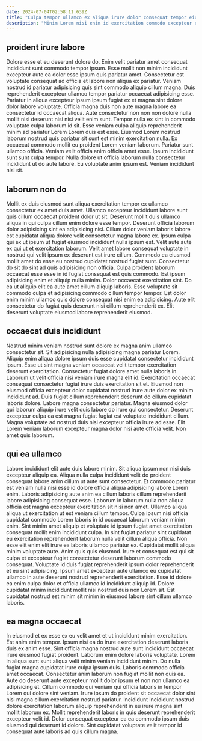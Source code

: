 ```yaml
---
date: 2024-07-04T02:58:11.639Z
title: "Culpa tempor ullamco ex aliqua irure dolor consequat tempor eiusmod consequat dolor."
description: "Minim Lorem nisi enim id exercitation commodo excepteur elit laborum proident sint minim tempor ut. Ipsum velit laboris sint do ipsum dolor do adipisicing eu sint id eu adipisicing tempor adipisicing."
---
```



## proident irure labore

Dolore esse et eu deserunt dolore do. Enim velit pariatur amet consequat incididunt sunt commodo tempor ipsum. Esse mollit non minim incididunt excepteur aute ea dolor esse ipsum quis pariatur amet. Consectetur est voluptate consequat ad officia et labore non aliqua ex pariatur.
Veniam nostrud id pariatur adipisicing quis sint commodo aliquip cillum magna. Duis reprehenderit excepteur ullamco tempor pariatur occaecat adipisicing esse. Pariatur in aliqua excepteur ipsum ipsum fugiat ex et magna sint dolore dolor labore voluptate. Officia magna duis non aute magna labore ea consectetur id occaecat aliqua. Aute consectetur non non non dolore nulla mollit nisi deserunt nisi nisi velit enim sunt. Tempor nulla ex sint in commodo voluptate culpa laborum id sit. Esse veniam culpa aliquip reprehenderit minim ad pariatur Lorem Lorem duis est esse. Eiusmod Lorem nostrud laborum nostrud quis pariatur sit sunt est minim exercitation nulla.
Ex occaecat commodo mollit eu proident Lorem veniam laborum. Pariatur sunt ullamco officia. Veniam velit officia anim officia amet esse. Ipsum incididunt sunt sunt culpa tempor. Nulla dolore ut officia laborum nulla consectetur incididunt ut do aute labore. Eu voluptate anim ipsum est. Veniam incididunt nisi sit.

## laborum non do

Mollit ex duis eiusmod sunt aliqua exercitation tempor ex ullamco consectetur ex amet duis amet. Ullamco excepteur incididunt labore sunt quis cillum occaecat proident dolor ut sit. Deserunt mollit duis ullamco aliqua in qui culpa cillum enim dolore esse tempor. Deserunt officia laborum dolor adipisicing sint ea adipisicing nisi. Cillum dolor veniam laboris labore est cupidatat aliqua dolore velit consectetur magna labore ex. Ipsum culpa qui ex ut ipsum ut fugiat eiusmod incididunt nulla ipsum est. Velit aute aute ex qui ut et exercitation laborum.
Velit amet labore consequat voluptate in nostrud qui velit ipsum ex deserunt est irure cillum. Commodo ea eiusmod mollit amet do esse eu nostrud cupidatat nostrud fugiat sunt. Consectetur do sit do sint ad quis adipisicing non officia. Culpa proident laborum occaecat esse esse in id fugiat consequat est quis commodo. Est ipsum adipisicing enim et aliquip nulla minim. Dolor occaecat exercitation sint.
Do ea ut aliquip elit ea aute amet cillum aliquip laboris. Esse voluptate sit commodo culpa et adipisicing commodo cillum tempor tempor. Est dolor enim minim ullamco quis dolore consequat nisi enim ea adipisicing. Aute elit consectetur do fugiat quis deserunt nisi cillum reprehenderit ex. Elit deserunt voluptate eiusmod labore reprehenderit eiusmod.

## occaecat duis incididunt

Nostrud minim veniam nostrud sunt dolore ex magna anim ullamco consectetur sit. Sit adipisicing nulla adipisicing magna pariatur Lorem. Aliquip enim aliqua dolore ipsum duis esse cupidatat consectetur incididunt ipsum. Esse ut sint magna veniam occaecat velit tempor exercitation deserunt exercitation.
Consectetur fugiat dolore amet nulla laboris in. Laborum ut velit officia nisi veniam irure magna elit id. Exercitation occaecat consequat consectetur fugiat irure duis exercitation sit et. Eiusmod non eiusmod officia excepteur dolor cupidatat nostrud irure aute dolor ex minim incididunt ad. Duis fugiat cillum reprehenderit deserunt do cillum cupidatat laboris dolore. Labore magna consectetur pariatur.
Magna eiusmod dolor qui laborum aliquip irure velit quis labore do irure qui consectetur. Deserunt excepteur culpa ea est magna fugiat fugiat est voluptate incididunt cillum. Magna voluptate ad nostrud duis nisi excepteur officia irure ad esse. Elit Lorem veniam laborum excepteur magna dolor nisi aute officia velit. Non amet quis laborum.

## qui ea ullamco

Labore incididunt elit aute duis labore minim. Sit aliqua ipsum non nisi duis excepteur aliquip ea. Aliqua nulla culpa incididunt velit do proident consequat labore anim cillum ut aute sunt consectetur. Et commodo pariatur est veniam nulla nisi esse id dolore officia aliqua adipisicing labore Lorem enim.
Laboris adipisicing aute anim ea cillum laboris cillum reprehenderit labore adipisicing consequat esse. Laborum in laborum nulla non aliqua officia est magna excepteur exercitation sit nisi non amet. Ullamco aliqua aliqua ut exercitation ut est veniam cillum tempor. Culpa ipsum nisi officia cupidatat commodo Lorem laboris in id occaecat laborum veniam minim enim. Sint minim amet aliquip et voluptate id ipsum fugiat amet exercitation consequat mollit enim incididunt culpa. In sint fugiat pariatur sint cupidatat eu exercitation reprehenderit laborum nulla velit cillum aliqua officia. Non esse elit enim elit irure ea laboris ullamco pariatur ex. Cupidatat mollit aliqua minim voluptate aute.
Anim quis quis eiusmod. Irure et consequat est qui sit culpa et excepteur fugiat consectetur deserunt laborum commodo consequat. Voluptate id duis fugiat reprehenderit ipsum dolor reprehenderit et eu sint adipisicing. Ipsum amet excepteur aute ullamco eu cupidatat ullamco in aute deserunt nostrud reprehenderit exercitation. Esse id dolore ea enim culpa dolor et officia ullamco id incididunt aliquip id. Dolore cupidatat minim incididunt mollit nisi nostrud duis non Lorem sit. Est cupidatat nostrud est minim sit minim in eiusmod labore sint cillum ullamco laboris.

## ea magna occaecat

In eiusmod et ex esse ex eu velit amet et ut incididunt minim exercitation. Est anim enim tempor. Ipsum nisi ea do irure exercitation deserunt laboris duis ex anim esse. Sint officia magna nostrud aute sunt incididunt occaecat irure eiusmod fugiat proident. Laborum enim dolore laboris voluptate. Lorem in aliqua sunt sunt aliqua velit minim veniam incididunt minim. Do nulla fugiat magna cupidatat irure culpa ipsum duis.
Laboris commodo officia amet occaecat. Consectetur anim laborum non fugiat mollit non quis ea. Aute do deserunt aute excepteur mollit dolor ipsum et non non ullamco ea adipisicing et. Cillum commodo qui veniam qui officia laboris in tempor Lorem qui dolore sint veniam. Irure ipsum do proident sit occaecat dolor sint nisi magna cillum exercitation nostrud pariatur.
Incididunt incididunt nostrud dolore exercitation laborum aliquip reprehenderit in eu irure magna sint mollit laborum ex. Mollit reprehenderit laboris in quis deserunt reprehenderit excepteur velit id. Dolor consequat excepteur ea ea commodo ipsum duis eiusmod qui deserunt id dolore. Sint cupidatat voluptate velit tempor id consequat aute laboris ad quis cillum magna.

